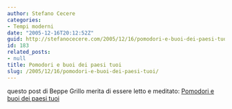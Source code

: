 ```yaml
---
author: Stefano Cecere
categories:
- Tempi moderni
date: "2005-12-16T20:12:52Z"
guid: http://stefanocecere.com/2005/12/16/pomodori-e-buoi-dei-paesi-tuoi/
id: 183
related_posts:
- null
title: Pomodori e buoi dei paesi tuoi
slug: /2005/12/16/pomodori-e-buoi-dei-paesi-tuoi/
---
```


questo post di Beppe Grillo merita di essere letto e meditato: [Pomodori e buoi dei paesi tuoi](http://www.beppegrillo.it/2005/12/il_pomodoro_cin.html)